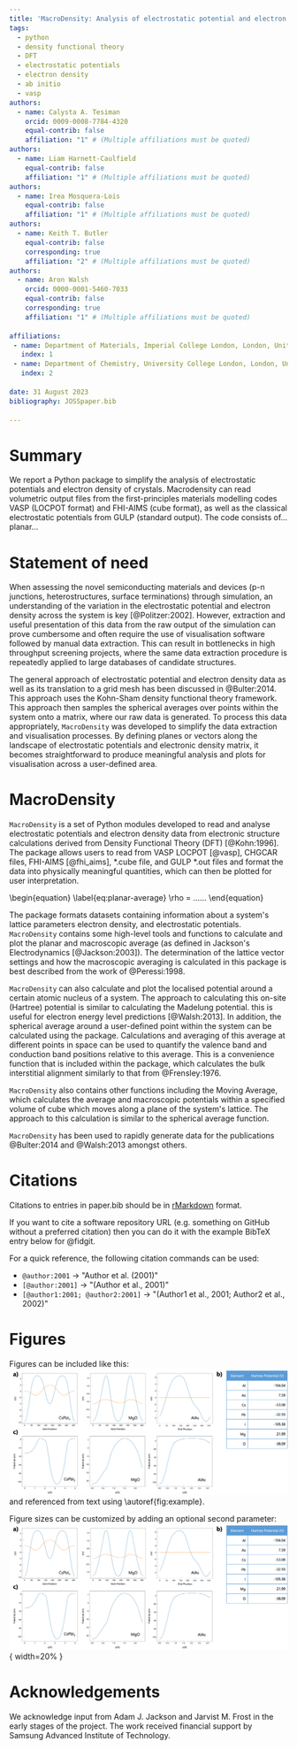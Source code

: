 ```yaml
---
title: 'MacroDensity: Analysis of electrostatic potential and electron density landscapes of crystals'  
tags:
  - python
  - density functional theory
  - DFT
  - electrostatic potentials
  - electron density 
  - ab initio
  - vasp
authors:
  - name: Calysta A. Tesiman
    orcid: 0009-0008-7784-4320
    equal-contrib: false
    affiliation: "1" # (Multiple affiliations must be quoted)
authors:
  - name: Liam Harnett-Caulfield 
    equal-contrib: false
    affiliation: "1" # (Multiple affiliations must be quoted)
authors:
  - name: Irea Mosquera-Lois
    equal-contrib: false
    affiliation: "1" # (Multiple affiliations must be quoted)
authors:
  - name: Keith T. Butler
    equal-contrib: false
    corresponding: true
	affiliation: "2" # (Multiple affiliations must be quoted)
authors:
  - name: Aron Walsh 
    orcid: 0000-0001-5460-7033
    equal-contrib: false
    corresponding: true
	affiliation: "1" # (Multiple affiliations must be quoted)
	
affiliations:
 - name: Department of Materials, Imperial College London, London, United Kingdom
   index: 1
 - name: Department of Chemistry, University College London, London, United Kingdom
   index: 2
   
date: 31 August 2023
bibliography: JOSSpaper.bib

---
```


# Summary

We report a Python package to simplify the analysis of electrostatic potentials and electron density of crystals. Macrodensity can read volumetric output files from the first-principles materials modelling codes VASP (LOCPOT format) and FHI-AIMS (cube format), as well as the classical electrostatic potentials from GULP (standard output). The code consists of... planar...

# Statement of need

When assessing the novel semiconducting materials and devices (p-n junctions, 
heterostructures, surface terminations) through simulation, an understanding of the 
variation in the electrostatic potential and electron density across the system is key [@Politzer:2002]. However, extraction and useful presentation of this data from the raw output of the simulation can prove cumbersome and often require the use of visualisation software followed 
by manual data extraction. This can result in bottlenecks in high throughput screening projects, 
where the same data extraction procedure is repeatedly applied to large databases of candidate structures.

The general approach of electrostatic potential and electron density data as well as its translation to a grid mesh has been discussed in @Bulter:2014. This approach uses the Kohn-Sham density functional theory framework. This approach then samples the spherical averages over points within the system onto a matrix, where our raw data is generated. To process this data appropriately, ``MacroDensity`` was developed to simplify the data extraction and visualisation processes.  By defining planes or vectors along the landscape of electrostatic potentials and electronic density matrix, it becomes straightforward to produce meaningful analysis and plots for visualisation across a user-defined area. 

# MacroDensity

``MacroDensity`` is a set of Python modules developed to read and analyse electrostatic potentials and electron density data from electronic structure calculations derived from Density Functional Theory (DFT) [@Kohn:1996]. The package allows users to read from VASP LOCPOT [@vasp], CHGCAR files, FHI-AIMS [@fhi_aims], *.cube file, and GULP *.out files and format the data into physically meaningful quantities, which can then be plotted for user interpretation.

\begin{equation}
\label{eq:planar-average}
  \rho = ......
\end{equation}

The package formats datasets containing information about a system's lattice parameters electron density, and electrostatic potentials. ``MacroDensity`` contains some high-level tools and functions to calculate and plot the planar and macroscopic average (as defined in Jackson's Electrodynamics [@Jackson:2003]). The determination of the lattice vector settings and how the macroscopic averaging is calculated in this package is best described from the work of
@Peressi:1998. 

``MacroDensity`` can also calculate and plot the localised potential around a certain atomic nucleus of a system. The approach to calculating this on-site (Hartree) potential is similar to calculating the Madelung potential. this is useful for electron energy level predictions [@Walsh:2013]. In addition, the spherical average around a user-defined point within the system can be calculated using the package. Calculations and averaging of this average at different points in space can be used to quantify the valence band and conduction band positions relative to this average. This is a convenience function that is included within the package, which calculates the bulk interstitial alignment similarly to that from @Frensley:1976. 

``MacroDensity`` also contains other functions including the Moving Average, which calculates the average and macroscopic potentials within a specified volume of cube which moves along a plane of the system's lattice. The approach to this calculation is similar to the spherical average 
function.

``MacroDensity`` has been used to rapidly generate data for the publications @Bulter:2014 and @Walsh:2013 amongst others. 

# Citations

Citations to entries in paper.bib should be in
[rMarkdown](http://rmarkdown.rstudio.com/authoring_bibliographies_and_citations.html)
format.

If you want to cite a software repository URL (e.g. something on GitHub without a preferred
citation) then you can do it with the example BibTeX entry below for @fidgit.

For a quick reference, the following citation commands can be used:
- `@author:2001`  ->  "Author et al. (2001)"
- `[@author:2001]` -> "(Author et al., 2001)"
- `[@author1:2001; @author2:2001]` -> "(Author1 et al., 2001; Author2 et al., 2002)"

# Figures

Figures can be included like this:
![Caption for example figure.\label{fig:example}](figure.png)
and referenced from text using \autoref{fig:example}.

Figure sizes can be customized by adding an optional second parameter:
![Caption for example figure.](figure.png){ width=20% }

# Acknowledgements

We acknowledge input from Adam J. Jackson and Jarvist M. Frost in the early stages of the project. The work received financial support by Samsung Advanced Institute of Technology.     